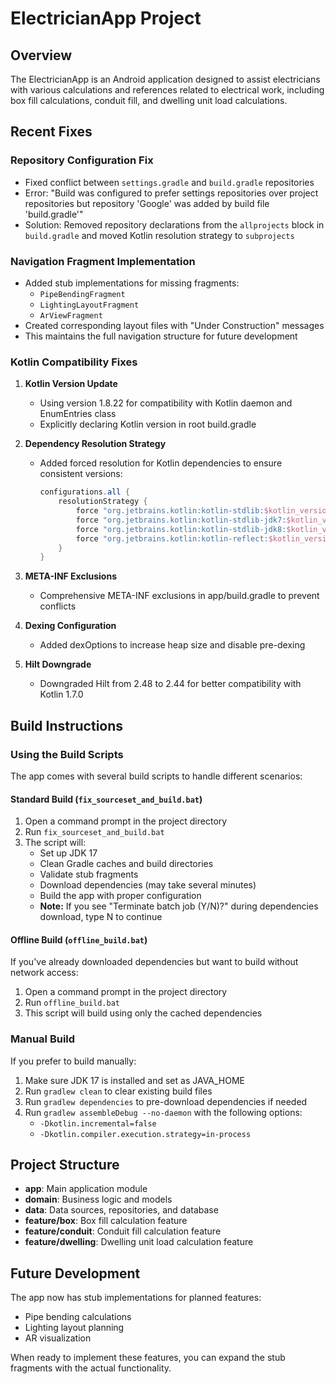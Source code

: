 # ElectricianApp Project

## Overview
The ElectricianApp is an Android application designed to assist electricians with various calculations and references related to electrical work, including box fill calculations, conduit fill, and dwelling unit load calculations.

## Recent Fixes

### Repository Configuration Fix
- Fixed conflict between `settings.gradle` and `build.gradle` repositories
- Error: "Build was configured to prefer settings repositories over project repositories but repository 'Google' was added by build file 'build.gradle'"
- Solution: Removed repository declarations from the `allprojects` block in `build.gradle` and moved Kotlin resolution strategy to `subprojects`

### Navigation Fragment Implementation
- Added stub implementations for missing fragments:
  - `PipeBendingFragment`
  - `LightingLayoutFragment`
  - `ArViewFragment`
- Created corresponding layout files with "Under Construction" messages
- This maintains the full navigation structure for future development

### Kotlin Compatibility Fixes
1. **Kotlin Version Update**
   - Using version 1.8.22 for compatibility with Kotlin daemon and EnumEntries class
   - Explicitly declaring Kotlin version in root build.gradle

2. **Dependency Resolution Strategy**
   - Added forced resolution for Kotlin dependencies to ensure consistent versions:
     ```gradle
     configurations.all {
         resolutionStrategy {
             force "org.jetbrains.kotlin:kotlin-stdlib:$kotlin_version"
             force "org.jetbrains.kotlin:kotlin-stdlib-jdk7:$kotlin_version"
             force "org.jetbrains.kotlin:kotlin-stdlib-jdk8:$kotlin_version"
             force "org.jetbrains.kotlin:kotlin-reflect:$kotlin_version"
         }
     }
     ```

3. **META-INF Exclusions**
   - Comprehensive META-INF exclusions in app/build.gradle to prevent conflicts

4. **Dexing Configuration**
   - Added dexOptions to increase heap size and disable pre-dexing

5. **Hilt Downgrade**
   - Downgraded Hilt from 2.48 to 2.44 for better compatibility with Kotlin 1.7.0

## Build Instructions

### Using the Build Scripts
The app comes with several build scripts to handle different scenarios:

#### Standard Build (`fix_sourceset_and_build.bat`)
1. Open a command prompt in the project directory
2. Run `fix_sourceset_and_build.bat`
3. The script will:
   - Set up JDK 17
   - Clean Gradle caches and build directories
   - Validate stub fragments
   - Download dependencies (may take several minutes)
   - Build the app with proper configuration
   - **Note:** If you see "Terminate batch job (Y/N)?" during dependencies download, type N to continue

#### Offline Build (`offline_build.bat`)
If you've already downloaded dependencies but want to build without network access:

1. Open a command prompt in the project directory
2. Run `offline_build.bat`
3. This script will build using only the cached dependencies

### Manual Build
If you prefer to build manually:

1. Make sure JDK 17 is installed and set as JAVA_HOME
2. Run `gradlew clean` to clear existing build files
3. Run `gradlew dependencies` to pre-download dependencies if needed
4. Run `gradlew assembleDebug --no-daemon` with the following options:
   - `-Dkotlin.incremental=false`
   - `-Dkotlin.compiler.execution.strategy=in-process`

## Project Structure
- **app**: Main application module
- **domain**: Business logic and models
- **data**: Data sources, repositories, and database
- **feature/box**: Box fill calculation feature
- **feature/conduit**: Conduit fill calculation feature
- **feature/dwelling**: Dwelling unit load calculation feature

## Future Development
The app now has stub implementations for planned features:
- Pipe bending calculations
- Lighting layout planning
- AR visualization

When ready to implement these features, you can expand the stub fragments with the actual functionality.
